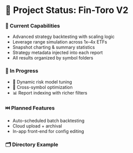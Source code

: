 # 📌 Project Status: Fin-Toro V2

### 🔨 Current Capabilities
- Advanced strategy backtesting with scaling logic
- Leverage range simulation across 1x–4x ETFs
- Snapshot charting & summary statistics
- Strategy metadata injected into each report
- All results organized by symbol folders

### 🔁 In Progress
- 🧠 Dynamic risk model tuning
- 🔬 Cross-symbol optimization
- 📊 Report indexing with richer filters

### ⏭️ Planned Features
- Auto-scheduled batch backtesting
- Cloud upload + archival
- In-app front-end for config editing

### 🗂️ Directory Example
